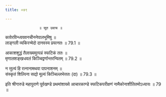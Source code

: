 ```yaml
---
title: ०७९

---
```

                   ॥ सूत उवाच ॥  
कावेरविन्ध्ययवनचीननेपालभूमिषु ॥  
लाङ्गली व्यकिरन्मेदो दानवस्य प्रयत्नतः ॥ 79.1 ॥  
  
आकाशशुद्धं तैलाख्यमुत्पन्नं स्फटिकं ततः ॥  
मृणालशङ्खधवलं किञ्चिद्वर्णान्तरन्वितम् ॥ 79.2 ॥  
  
न त्तुल्यं हि रत्नानामथवा पापनाशनम् ॥  
संस्कृतं शिल्पिना सद्यो मूल्यं किञ्चिल्लभेत्ततः (दा) ॥ 79.3 ॥  
  
इति श्रीगारुडे महापुराणे पूर्वखण्डे प्रथमांशाख्ये आचारकाण्डे स्फटिकपरीक्षणं नामैकोनाशीतितमोऽध्यायः ॥ 79 ॥